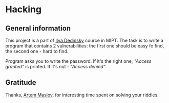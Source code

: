 # Hacking

## General information

This project is a part of [Ilya Dedinsky](https://github.com/ded32) cource in MIPT. The task is to write a program that contains 2 vulnerabilities: the first one should be easy fo find, the second one - hard to find.

Program asks you to write the password. If it's the right one, *"Access granted"* is printed. It it's not - *"Access denied"*.

## Gratitude

Thanks, [Artem Maslov](https://github.com/ArtemMaslov), for interesting time spent on solving your riddles.
